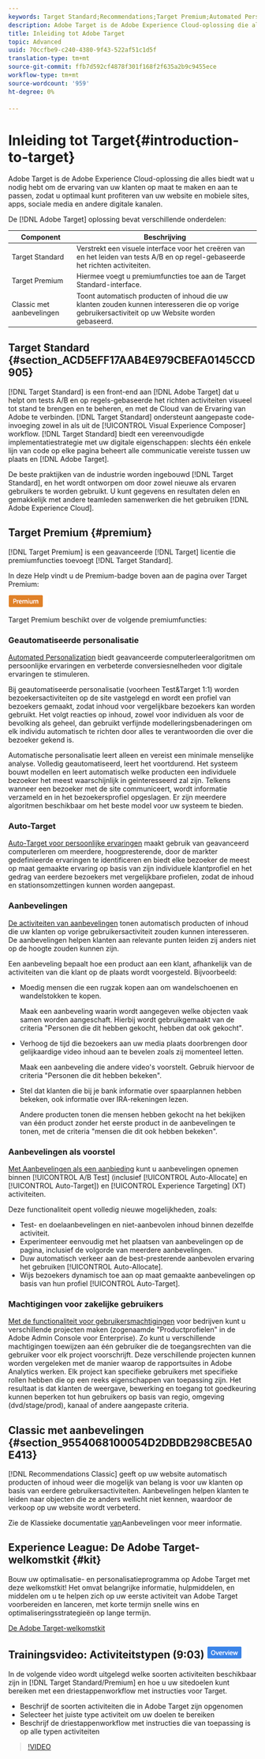 ```yaml
---
keywords: Target Standard;Recommendations;Target Premium;Automated Personalization;auto-target;auto target;permissions;what is adobe target;
description: Adobe Target is de Adobe Experience Cloud-oplossing die alles biedt wat u nodig hebt om de ervaring van uw klanten op maat te maken en aan te passen, zodat u optimaal kunt profiteren van uw website en mobiele sites, apps, sociale media en andere digitale kanalen.
title: Inleiding tot Adobe Target
topic: Advanced
uuid: 70ccfbe9-c240-4380-9f43-522af51c1d5f
translation-type: tm+mt
source-git-commit: ffb7d592cf4878f301f168f2f635a2b9c9455ece
workflow-type: tm+mt
source-wordcount: '959'
ht-degree: 0%

---
```



# Inleiding tot Target{#introduction-to-target}

Adobe Target is de Adobe Experience Cloud-oplossing die alles biedt wat u nodig hebt om de ervaring van uw klanten op maat te maken en aan te passen, zodat u optimaal kunt profiteren van uw website en mobiele sites, apps, sociale media en andere digitale kanalen.

De [!DNL Adobe Target] oplossing bevat verschillende onderdelen:

| Component | Beschrijving |
|--- |--- |
| Target Standard | Verstrekt een visuele interface voor het creëren van en het leiden van tests A/B en op regel-gebaseerde het richten activiteiten. |
| Target Premium | Hiermee voegt u premiumfuncties toe aan de Target Standard-interface. |
| Classic met aanbevelingen | Toont automatisch producten of inhoud die uw klanten zouden kunnen interesseren die op vorige gebruikersactiviteit op uw Website worden gebaseerd. |

## Target Standard {#section_ACD5EFF17AAB4E979CBEFA0145CCD905}

[!DNL Target Standard] is een front-end aan [!DNL Adobe Target] dat u helpt om tests A/B en op regels-gebaseerde het richten activiteiten visueel tot stand te brengen en te beheren, en met de Cloud van de Ervaring van Adobe te verbinden. [!DNL Target Standard] ondersteunt aangepaste code-invoeging zowel in als uit de [!UICONTROL Visual Experience Composer] workflow. [!DNL Target Standard] biedt een vereenvoudigde implementatiestrategie met uw digitale eigenschappen: slechts één enkele lijn van code op elke pagina beheert alle communicatie vereiste tussen uw plaats en [!DNL Adobe Target].

De beste praktijken van de industrie worden ingebouwd [!DNL Target Standard], en het wordt ontworpen om door zowel nieuwe als ervaren gebruikers te worden gebruikt. U kunt gegevens en resultaten delen en gemakkelijk met andere teamleden samenwerken die het gebruiken [!DNL Adobe Experience Cloud].

## Target Premium {#premium}

[!DNL Target Premium] is een geavanceerde [!DNL Target] licentie die premiumfuncties toevoegt [!DNL Target Standard].

In deze Help vindt u de Premium-badge boven aan de pagina over Target Premium:

![Premium badge](/help/assets/premium.png)

Target Premium beschikt over de volgende premiumfuncties:

### Geautomatiseerde personalisatie

[Automated Personalization](../c-activities/t-automated-personalization/automated-personalization.md#task_8AAF837796D74CF893CA2F88BA1491C9) biedt geavanceerde computerleeralgoritmen om persoonlijke ervaringen en verbeterde conversiesnelheden voor digitale ervaringen te stimuleren.

Bij geautomatiseerde personalisatie (voorheen Test&amp;Target 1:1) worden bezoekersactiviteiten op de site vastgelegd en wordt een profiel van bezoekers gemaakt, zodat inhoud voor vergelijkbare bezoekers kan worden gebruikt. Het volgt reacties op inhoud, zowel voor individuen als voor de bevolking als geheel, dan gebruikt verfijnde modelleringsbenaderingen om elk individu automatisch te richten door alles te verantwoorden die over die bezoeker gekend is.

Automatische personalisatie leert alleen en vereist een minimale menselijke analyse. Volledig geautomatiseerd, leert het voortdurend. Het systeem bouwt modellen en leert automatisch welke producten een individuele bezoeker het meest waarschijnlijk in geinteresseerd zal zijn. Telkens wanneer een bezoeker met de site communiceert, wordt informatie verzameld en in het bezoekersprofiel opgeslagen. Er zijn meerdere algoritmen beschikbaar om het beste model voor uw systeem te bieden.

### Auto-Target

[Auto-Target voor persoonlijke ervaringen](../c-activities/auto-target-to-optimize.md#concept_67779E5B7F67427A97D7EA2A6FB919B3) maakt gebruik van geavanceerd computerleren om meerdere, hoogpresterende, door de markter gedefinieerde ervaringen te identificeren en biedt elke bezoeker de meest op maat gemaakte ervaring op basis van zijn individuele klantprofiel en het gedrag van eerdere bezoekers met vergelijkbare profielen, zodat de inhoud en stationsomzettingen kunnen worden aangepast.

### Aanbevelingen

[De activiteiten van aanbevelingen](../c-recommendations/recommendations.md#concept_7556C8A4543942F2A77B13A29339C0C0) tonen automatisch producten of inhoud die uw klanten op vorige gebruikersactiviteit zouden kunnen interesseren. De aanbevelingen helpen klanten aan relevante punten leiden zij anders niet op de hoogte zouden kunnen zijn.

Een aanbeveling bepaalt hoe een product aan een klant, afhankelijk van de activiteiten van die klant op de plaats wordt voorgesteld. Bijvoorbeeld:

* Moedig mensen die een rugzak kopen aan om wandelschoenen en wandelstokken te kopen.

   Maak een aanbeveling waarin wordt aangegeven welke objecten vaak samen worden aangeschaft. Hierbij wordt gebruikgemaakt van de criteria &quot;Personen die dit hebben gekocht, hebben dat ook gekocht&quot;.

* Verhoog de tijd die bezoekers aan uw media plaats doorbrengen door gelijkaardige video inhoud aan te bevelen zoals zij momenteel letten.

   Maak een aanbeveling die andere video&#39;s voorstelt. Gebruik hiervoor de criteria &quot;Personen die dit hebben bekeken&quot;.

* Stel dat klanten die bij je bank informatie over spaarplannen hebben bekeken, ook informatie over IRA-rekeningen lezen.

   Andere producten tonen die mensen hebben gekocht na het bekijken van één product zonder het eerste product in de aanbevelingen te tonen, met de criteria &quot;mensen die dit ook hebben bekeken&quot;.

### Aanbevelingen als voorstel

[Met Aanbevelingen als een aanbieding](/help/c-recommendations/recommendations-as-an-offer.md) kunt u aanbevelingen opnemen binnen [!UICONTROL A/B Test] (inclusief [!UICONTROL Auto-Allocate] en [!UICONTROL Auto-Target]) en [!UICONTROL Experience Targeting] (XT) activiteiten.

Deze functionaliteit opent volledig nieuwe mogelijkheden, zoals:

* Test- en doelaanbevelingen en niet-aanbevolen inhoud binnen dezelfde activiteit.
* Experimenteer eenvoudig met het plaatsen van aanbevelingen op de pagina, inclusief de volgorde van meerdere aanbevelingen.
* Duw automatisch verkeer aan de best-presterende aanbevolen ervaring het gebruiken [!UICONTROL Auto-Allocate].
* Wijs bezoekers dynamisch toe aan op maat gemaakte aanbevelingen op basis van hun profiel [!UICONTROL Auto-Target].

### Machtigingen voor zakelijke gebruikers

[Met de functionaliteit voor gebruikersmachtigingen](../administrating-target/c-user-management/property-channel/property-channel.md#concept_E396B16FA2024ADBA27BC056138F9838) voor bedrijven kunt u verschillende projecten maken (zogenaamde &quot;Productprofielen&quot; in de Adobe Admin Console voor Enterprise). Zo kunt u verschillende machtigingen toewijzen aan één gebruiker die de toegangsrechten van die gebruiker voor elk project voorschrijft. Deze verschillende projecten kunnen worden vergeleken met de manier waarop de rapportsuites in Adobe Analytics werken. Elk project kan specifieke gebruikers met specifieke rollen hebben die op een reeks eigenschappen van toepassing zijn. Het resultaat is dat klanten de weergave, bewerking en toegang tot goedkeuring kunnen beperken tot hun gebruikers op basis van regio, omgeving (dvd/stage/prod), kanaal of andere aangepaste criteria.

## Classic met aanbevelingen {#section_9554068100054D2DBDB298CBE5A0E413}

[!DNL Recommendations Classic] geeft op uw website automatisch producten of inhoud weer die mogelijk van belang is voor uw klanten op basis van eerdere gebruikersactiviteiten. Aanbevelingen helpen klanten te leiden naar objecten die ze anders wellicht niet kennen, waardoor de verkoop op uw website wordt verbeterd.

Zie de Klassieke documentatie [van](../assets/adobe-recommendations-classic.pdf)Aanbevelingen voor meer informatie.

## Experience League: De Adobe Target-welkomstkit {#kit}

Bouw uw optimalisatie- en personalisatieprogramma op Adobe Target met deze welkomstkit! Het omvat belangrijke informatie, hulpmiddelen, en middelen om u te helpen zich op uw eerste activiteit van Adobe Target voorbereiden en lanceren, met korte termijn snelle wins en optimaliseringsstrategieën op lange termijn.

[De Adobe Target-welkomstkit](https://expleague.azureedge.net/pdf/Adobe-Target-Welcome-Kit.pdf)

## Trainingsvideo: Activiteitstypen (9:03) ![overzichtspagina](/help/assets/overview.png)

In de volgende video wordt uitgelegd welke soorten activiteiten beschikbaar zijn in [!DNL Target Standard/Premium] en hoe u uw sitedoelen kunt bereiken met een driestappenworkflow met instructies voor Target.

* Beschrijf de soorten activiteiten die in Adobe Target zijn opgenomen
* Selecteer het juiste type activiteit om uw doelen te bereiken
* Beschrijf de driestappenworkflow met instructies die van toepassing is op alle typen activiteiten

>[!VIDEO](https://video.tv.adobe.com/v/17386)
